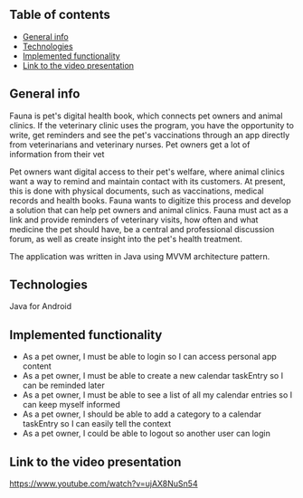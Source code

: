 ## Table of contents
* [General info](#general-info)
* [Technologies](#technologies)
* [Implemented functionality](#implemented-functionality)
* [Link to the video presentation](#link-to-the-video-presentation)

## General info
Fauna is pet's digital health book, which connects pet owners and animal clinics. If the veterinary clinic uses the program, you have the opportunity to write, get reminders and see the pet's vaccinations through an app directly from veterinarians and veterinary nurses. Pet owners get a lot of information from their vet 

Pet owners want digital access to their pet's welfare, where animal clinics want a way to remind and maintain contact with its customers. At present, this is done with physical documents, such as vaccinations, medical records and health books. Fauna wants to digitize this process and develop a solution that can help pet owners and animal clinics. Fauna must act as a link and provide reminders of veterinary visits, how often and what medicine the pet should have, be a central and professional discussion forum, as well as create insight into the pet's health treatment. 

The application was written in Java using MVVM architecture pattern.

## Technologies
Java for Android

## Implemented functionality
* As a pet owner, I must be able to login so I can access personal app content
* As a pet owner, I must be able to create a new calendar taskEntry so I can be reminded later
* As a pet owner, I must be able to see a list of all my calendar entries so I can keep myself informed
* As a pet owner, I should be able to add a category to a calendar taskEntry so I can easily tell the context
* As a pet owner, I could be able to logout so another user can login

## Link to the video presentation
https://www.youtube.com/watch?v=ujAX8NuSn54 

